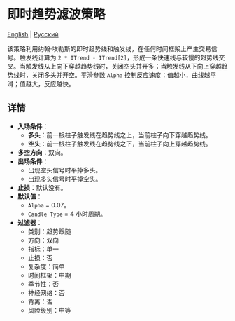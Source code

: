 # 即时趋势滤波策略
[English](README.md) | [Русский](README_ru.md)

该策略利用约翰·埃勒斯的即时趋势线和触发线，在任何时间框架上产生交易信号。触发线计算为 `2 * ITrend - ITrend[2]`，形成一条快速线与较慢的趋势线交叉。当触发线从上向下穿越趋势线时，关闭空头并开多；当触发线从下向上穿越趋势线时，关闭多头并开空。平滑参数 `Alpha` 控制反应速度：值越小，曲线越平滑；值越大，反应越快。

## 详情

- **入场条件**：
  - **多头**：前一根柱子触发线在趋势线之上，当前柱子向下穿越趋势线。
  - **空头**：前一根柱子触发线在趋势线之下，当前柱子向上穿越趋势线。
- **多空方向**：双向。
- **出场条件**：
  - 出现空头信号时平掉多头。
  - 出现多头信号时平掉空头。
- **止损**：默认没有。
- **默认值**：
  - `Alpha` = 0.07。
  - `Candle Type` = 4 小时周期。
- **过滤器**：
  - 类别：趋势跟随
  - 方向：双向
  - 指标：单一
  - 止损：否
  - 复杂度：简单
  - 时间框架：中期
  - 季节性：否
  - 神经网络：否
  - 背离：否
  - 风险级别：中等
